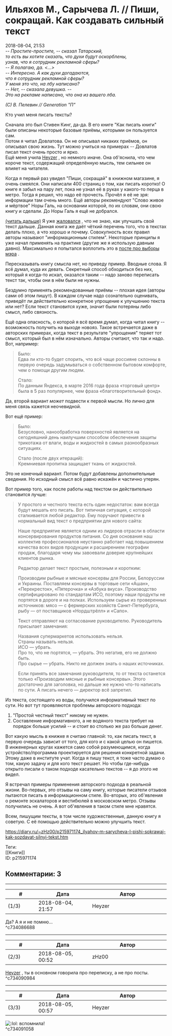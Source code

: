 Ильяхов М., Сарычева Л. // Пиши, сокращай. Как создавать сильный текст
======================================================================

  
2018-08-04, 21:53  
   *-- Простите-простите, -- сказал Татарский,   
 то есть вы хотите сказать, что духи будут оскорблены,   
 узнав, что я сотрудник рекламной сферы?   
 -- Я полагаю, да. <...>   
 -- Интересно. А как духи догадаются,   
 что я сотрудник рекламной сферы?   
 У меня это что, на лбу написано?   
 -- Нет, -- сказала девушка. --   
 Это на рекламе написано, что она из вашего лба.*    
   
  *(C) В. Пелевин // Generation "П"*     
   
 Кто учил меня писать тексты?   
   
 Сначала это был Стивен Кинг, да-да. В его книге "Как писать книги" были описаны некоторые базовые приёмы, которыми он пользуется сам.   
 Потом я читал Довлатова. Он не описывал никаких приёмов, он описывал свою жизнь. Тут можно учиться на примерах -- Довлатов писал текст очень просто и ярко.   
 Ещё меня учила  [Heyzer](http://heyzero.diary.ru "Orca")  , но немного иначе. Она об'яснила, что чем короче текст, содержащий определённую мысль, тем сильнее он влияет на читателя.   
   
 Когда я первый раз увидел "Пиши, сокращай" в книжном магазине, я очень смеялся. Они написали 400 страниц о том, как писать коротко! О книге я забыл на пару лет, пока не узнал её в руках у какого-то перца в метро. Тогда я решил, что надо её прочесть. Прочёл я её не зря: информации там очень много. Ещё авторы рекомендуют "Слово живое и мёртвое" Норы Галь, на основании которой, по их словам, они свою книгу и сделали. До Норы Галь я ещё не добрался.   
   
  [(читать дальше)](https://zHz00.diary.ru/p215971174.htm?index=1#linkmore215971174m1)    Я уже  [жаловался](На%20полях%20останется%20труха)  , что не знаю, как улучшать свой текст дальше. Данная книга же даёт чёткий перечень того, что в текстах делать плохо, а что хорошо и почему. Совокупность всех правил авторы называют "информационным стилем". Некоторые принципы я уже начал применять на практике (другие же я использую давным давно). Максимально я попытался воплотить это в  [посте про выборы мэра](Воля%20человека%20против%20воли%20города)  .   
   
 Пересказывать книгу смысла нет, но приведу пример. Вводные слова. Я всё думал, куда их девать. Секретный способ обходиться без них, который я когда-то искал, оказался таким -- надо заново переписать текст так, чтобы они в нём были не нужны.   
   
 Бездумно применять рекомендованные приёмы -- плохая идея (авторы сами об этом пишут). В каждом случае надо сознательно оценивать, приведёт ли действительно конкретное упрощение к улучшению текста или нет? Если текст становится хуже, значит были потеряны либо смысл, либо связность.   
   
 Ещё одна опасность, о которой я всё время думал, когда читал книгу -- возможность получить на выходе новояз. Такое встречается даже в авторских примерах, когда текст в результате "упрощения" теряет тот смысл, который был в нём изначально. Авторы считают, что так и надо. Вот, например:   
   
 
>  Было:   
>  Едва ли кто-то будет спорить, что всё чаще россияне склонны в первую очередь задумываться о собственном бытовом комфорте, чем о помощи другим людям.   
>    
>  Стало:   
>  По данным Яндекса, в марте 2016 года фраза «торговый центр» была в 5 раз популярнее, чем фраза «благотворительный фонд». 

   
 Да, второй вариант  *может*  подвести к первой мысли. Но лично для меня связь кажется неочевидной.   
   
 Вот ещё пример:   
   
 
>  Было:   
>  Безусловно, нанообработка поверхностей является на сегодняшний день наилучшим способом обеспечения защиты трикотажа от влаги, воды и жидкостей в самых разнообразных ситуациях.   
>    
>  Стало (после двух итераций):   
>  Кремниевая пропитка защищает ткань от жидкостей. 

   
 Это не конечный вариант. Потом будут добавлены дополнительные сведения. Но исходный смысл всё равно искажён и частично утерян.   
   
 Вот пример того, как после работы над текстом он действительно становится лучше:   
   
 
>  У простого и честного текста есть один недостаток: вам всегда будут мешать его писать. Вот типичная ситуация, с которой сталкивается любой редактор. Ему поручают привести в нормальный вид текст о предприятии для нового сайта:   
>    
>  Наше предприятие является одним из лидеров отрасли в области консервирования продуктов питания. Со дня основания наш коллектив профессионалов неустанно работает над повышением качества всех видов продукции и расширением географии продаж, благодаря чему мы завоевали доверие крупнейших клиентов рынка.   
>    
>  Редактор делает текст простым, полезным и коротким:   
>    
>  Производим рыбные и мясные консервы для России, Белоруссии и Украины. Поставляем консервы в торговые сети «Ашан», «Перекресток», «Пятерочка» и «Азбука вкуса». Производство сертифицировано по стандартам ИСО, поэтому наши продукты не портятся в дороге и на полках. Используем сырье из проверенных источников: мясо — с фермерских хозяйств Санкт-Петербурга, рыбу — от поставщиков «Нордштрёлл» и «Сапо».   
>    
>  Текст отправляют на согласование руководителю. Руководитель присылает замечания:   
>    
>  Названия супермаркетов использовать нельзя.   
>  Страны называть нельзя.   
>  ИСО — убрать.   
>  Про то, что не портятся, — убрать. Это негатив, его не должно быть.   
>  Про сырье — убрать. Никто не должен знать о наших источниках.   
>    
>  Если принять все замечания руководителя, то от текста останется только «Производим мясные и рыбные консервы». Этого достаточно для заголовка, но дальше же нужно что-то написать по сути. А писать нечего — директор всё запретил. 

   
 Из текста, состоящего из воды, получился информативный текст по сути. Но вот тут проявляются проблемы авторского подхода:   
 1. "Простой честный текст" никому не нужен.   
 2. Составление информативного, а не водяного текста требует на порядок больше усилий -- и стоит во столько же раз больше денег.   
   
 Вот какую мысль в книжке я считаю главной: то, как писать текст, в первую очередь зависит от того, для кого и с какой целью он пишется. В инженерных кругах кажется само собой разумеющимся, когда устройство/программа проектируется для решения конкретной задачи. Этому даже в институте учат. Когда я пишу текст, я тоже часто думаю о том, какую задачу и для кого текст решает. Но чтобы где-нибудь открыто писали о таком подходе касательно текстов -- я до этого не видел.   
   
 Я встречал примеры применения авторского подхода в реальной жизни. Во-первых, это отзывы на саму книгу, которые писатели отзывов пытаются писать в информационном стиле. Во-вторых, это об'явления о ремонте эскалаторов и вестибюлей в московском метро. Отзывы получились не очень. А вот об'явления в таком стиле мне нравятся.   
   
 Всем, пишущим тексты, в том числе художественные, данную книгу я советую. С её помощью действительно можно улучшить текст.     
  
<https://diary.ru/~zHz00/p215971174_ilyahov-m-sarycheva-l-pishi-sokrawaj-kak-sozdavat-silnyj-tekst.htm>  
  
Теги:  
[[Книги]]  
ID: p215971174  


Комментарии: 3
--------------

  


---



|         #         |              Дата              |                     Автор                     |           ID           |
| --- | --- | --- | --- |
| (1/3) | 2018-08-04, 21:57 | Heyzer | c734086688 |

  
 Да? А я и не помню...   
 ^c734086688

---



|         #         |              Дата              |                     Автор                     |           ID           |
| --- | --- | --- | --- |
| (2/3) | 2018-08-05, 00:52 | zHz00 | c734090984 |

  
  [Heyzer](http://heyzero.diary.ru "Orca")  , ты в основном говорила про переписку, а не про посты.   
 ^c734090984

---



|         #         |              Дата              |                     Автор                     |           ID           |
| --- | --- | --- | --- |
| (3/3) | 2018-08-05, 00:57 | Heyzer | c734091058 |

  
 ![:lol:](http://static.diary.ru/picture/1135.gif) вспомнила!   
 ^c734091058